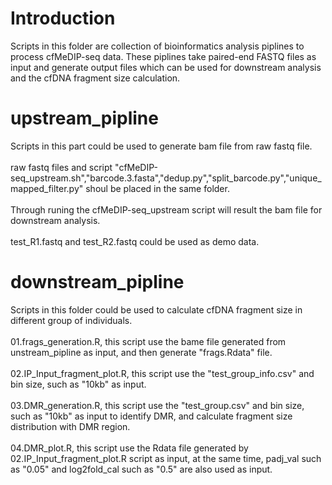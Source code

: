 # Introduction
Scripts in this folder are collection of bioinformatics analysis piplines to process cfMeDIP-seq data. These piplines take paired-end FASTQ files as input and generate output files which can be used for downstream analysis and the cfDNA fragment size calculation. 

# upstream_pipline
Scripts in this part could be used to generate bam file from raw fastq file.<br><br>raw fastq files and script "cfMeDIP-seq_upstream.sh","barcode.3.fasta","dedup.py","split_barcode.py","unique_mapped_filter.py" shoul be placed in the same folder. <br><br>Through runing the cfMeDIP-seq_upstream script will result the bam file for downstream analysis.<br><br>test_R1.fastq and test_R2.fastq could be used as demo data. 

# downstream_pipline
Scripts in this folder could be used to calculate cfDNA fragment size in different group of individuals.<br><br>01.frags_generation.R, this script use the bame file generated from unstream_pipline as input, and then generate "frags.Rdata" file.<br><br>02.IP_Input_fragment_plot.R, this script use the "test_group_info.csv" and bin size, such as "10kb" as input.<br><br>03.DMR_generation.R, this script use the "test_group.csv" and bin size, such as "10kb" as input to identify DMR, and calculate fragment size distribution with DMR region.<br><br>04.DMR_plot.R, this script use the Rdata file generated by 02.IP_Input_fragment_plot.R script as input, at the same time, padj_val such as "0.05" and log2fold_cal such as "0.5" are also used as input.